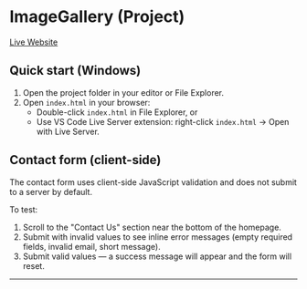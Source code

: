 # ImageGallery (Project)
[Live Website](https://gallery-alpha-amber.vercel.app/)


## Quick start (Windows)

1. Open the project folder in your editor or File Explorer.
2. Open `index.html` in your browser:
   - Double-click `index.html` in File Explorer, or
   - Use VS Code Live Server extension: right-click `index.html` -> Open with Live Server.

## Contact form (client-side)

The contact form uses client-side JavaScript validation and does not submit to a server by default.

To test:

1. Scroll to the "Contact Us" section near the bottom of the homepage.
2. Submit with invalid values to see inline error messages (empty required fields, invalid email, short message).
3. Submit valid values — a success message will appear and the form will reset.

---
